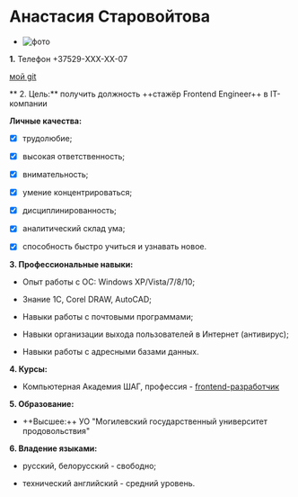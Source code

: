 # Анастасия Старовойтова

- ![фото](https://i.pinimg.com/236x/4b/59/40/4b59408cad9901f071434c1759a404c3--hair-drawings-hair-affair.jpg)

**1.** Телефон +37529-XXX-XX-07
[мой git](https://github.com/Anastasia111283/demo14.git)

** 2. Цель:** получить должность ++стажёр Frontend Engineer++  в IT-компании
**Личные качества:**
  - [x] трудолюбие;
  - [x] высокая ответственность;
  - [x] внимательность;
  - [x] умение концентрироваться;
  - [x] дисциплинированность;
  - [x] аналитический склад ума;
  - [x] способность быстро учиться и узнавать новое.
 
**3. Профессиональные навыки:**
* Опыт работы с ОС: Windows XP/Vista/7/8/10;
* Знание 1С, Corel DRAW, AutoCAD;
* Навыки работы с почтовыми программами;
* Навыки организации выхода пользователей в Интернет (антивирус);
* Навыки работы с адресными базами данных.

**4. Курсы:**
 * Компьютерная Академия ШАГ, профессия - [frontend-разработчик](http://mogilev.itstep.by/front-end/)

**5. Образование:**
   * ++Высшее:++ УО "Могилевский государственный университет продовольствия"

**6. Владение языками:**
* русский, белорусский - свободно;
* технический английский - средний уровень.
